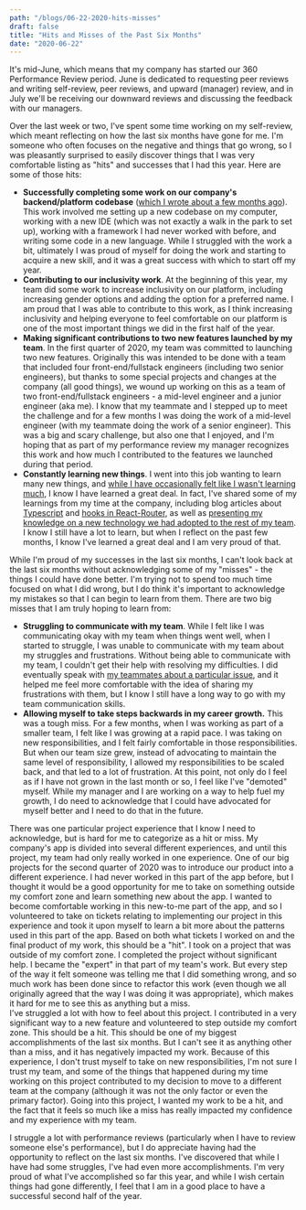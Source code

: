 ```yaml
---
path: "/blogs/06-22-2020-hits-misses"
draft: false 
title: "Hits and Misses of the Past Six Months"
date: "2020-06-22"
---
```


It's mid-June, which means that my company has started our 360 Performance Review period. June is dedicated to requesting peer reviews and writing self-review, peer reviews, and upward (manager) review, and in July we'll be receiving our downward reviews and discussing the feedback with our managers.

Over the last week or two, I've spent some time working on my self-review, which meant reflecting on how the last six months have gone for me. I'm someone who often focuses on the negative and things that go wrong, so I was pleasantly surprised to easily discover things that I was very comfortable listing as "hits" and successes that I had this year. Here are some of those hits:
- **Successfully completing some work on our company's backend/platform codebase** ([which I wrote about a few months ago](02-03-2020-backend-adventure)). This work involved me setting up a new codebase on my computer, working with a new IDE (which was not exactly a walk in the park to set up), working with a framework I had never worked with before, and writing some code in a new language. While I struggled with the work a bit, ultimately I was proud of myself for doing the work and starting to acquire a new skill, and it was a great success with which to start off my year.
- **Contributing to our inclusivity work**. At the beginning of this year, my team did some work to increase inclusivity on our platform, including increasing gender options and adding the option for a preferred name. I am proud that I was able to contribute to this work, as I think increasing inclusivity and helping everyone to feel comfortable on our platform is one of the most important things we did in the first half of the year.
- **Making significant contributions to two new features launched by my team**. In the first quarter of 2020, my team was committed to launching two new features. Originally this was intended to be done with a team that included four front-end/fullstack engineers (including two senior engineers), but thanks to some special projects and changes at the company (all good things), we wound up working on this as a team of two front-end/fullstack engineers - a mid-level engineer and a junior engineer (aka me). I know that my teammate and I stepped up to meet the challenge and for a few months I was doing the work of a mid-level engineer (with my teammate doing the work of a senior engineer). This was a big and scary challenge, but also one that I enjoyed, and I'm hoping that as part of my performance review my manager recognizes this work and how much I contributed to the features we launched during that period.
- **Constantly learning new things**. I went into this job wanting to learn many new things, and [while I have occasionally felt like I wasn't learning much](https://www.sarahlkatz.com/blogs/04-27-2020-not-impostor-syndrome), I know I have learned a great deal. In fact, I've shared some of my learnings from my time at the company, including blog articles about [Typescript](https://dev.to/sarahscode/typescript-learning-through-doing-the-basics-4ga1) and [hooks in React-Router](https://dev.to/sarahscode/react-router-hooks-a-brief-introduction-173n), as well as [presenting my knowledge on a new technology we had adopted to the rest of my team](https://www.sarahlkatz.com/blogs/06-15-2020-presentation-prep). I know I still have a lot to learn, but when I reflect on the past few months, I know I've learned a great deal and I am very proud of that.

While I'm proud of my successes in the last six months, I can't look back at the last six months without acknowledging some of my "misses" - the things I could have done better. I'm trying not to spend too much time focused on what I did wrong, but I do think it's important to acknowledge my mistakes so that I can begin to learn from them. There are two big misses that I am truly hoping to learn from:
- **Struggling to communicate with my team**. While I felt like I was communicating okay with my team when things went well, when I started to struggle, I was unable to communicate with my team about my struggles and frustrations. Without being able to communicate with my team, I couldn't get their help with resolving my difficulties. I did eventually speak with [my teammates about a particular issue](06-01-2020-frustration-communication), and it helped me feel more comfortable with the idea of sharing my frustrations with them, but I know I still have a long way to go with my team communication skills.
- **Allowing myself to take steps backwards in my career growth.** This was a tough miss. For a few months, when I was working as part of a smaller team, I felt like I was growing at a rapid pace. I was taking on new responsibilities, and I felt fairly comfortable in those responsibilities. But when our team size grew, instead of advocating to maintain the same level of responsibility, I allowed my responsibilities to be scaled back, and that led to a lot of frustration. At this point, not only do I feel as if I have not grown in the last month or so, I feel like I've "demoted" myself. While my manager and I are working on a way to help fuel my growth, I do need to acknowledge that I could have advocated for myself better and I need to do that in the future.

There was one particular project experience that I know I need to acknowledge, but is hard for me to categorize as a hit or miss. My company's app is divided into several different experiences, and until this project, my team had only really worked in one experience. One of our big projects for the second quarter of 2020 was to introduce our product into a different experience. I had never worked in this part of the app before, but I thought it would be a good opportunity for me to take on something outside my comfort zone and learn something new about the app. I wanted to become comfortable working in this new-to-me part of the app, and so I volunteered to take on tickets relating to implementing our project in this experience and took it upon myself to learn a bit more about the patterns used in this part of the app. Based on both what tickets I worked on and the final product of my work, this should be a "hit". I took on a project that was outside of my comfort zone. I completed the project without significant help. I became the "expert" in that part of my team's work. But every step of the way it felt someone was telling me that I did something wrong, and so much work has been done since to refactor this work (even though we all originally agreed that the way I was doing it was appropriate), which makes it hard for me to see this as anything but a miss.  
I've struggled a lot with how to feel about this project. I contributed in a very significant way to a new feature and volunteered to step outside my comfort zone. This should be a hit. This should be one of my biggest accomplishments of the last six months. But I can't see it as anything other than a miss, and it has negatively impacted my work. Because of this experience, I don't trust myself to take on new responsibilities, I'm not sure I trust my team, and some of the things that happened during my time working on this project contributed to my decision to move to a different team at the company (although it was not the only factor or even the primary factor). Going into this project, I wanted my work to be a hit, and the fact that it feels so much like a miss has really impacted my confidence and my experience with my team.

I struggle a lot with performance reviews (particularly when I have to review someone else's performance), but I do appreciate having had the opportunity to reflect on the last six months. I've discovered that while I have had some struggles, I've had even more accomplishments. I'm very proud of what I've accomplished so far this year, and while I wish certain things had gone differently, I feel that I am in a good place to have a successful second half of the year. 